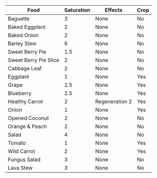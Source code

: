 | Food                 | Saturation | Effects         | Crop |
|----------------------|------------|-----------------|------|
| Baguette             | 3          | None            | No   |
| Baked Eggplant       | 2          | None            | No   |
| Baked Onion          | 2          | None            | No   |
| Barley Stew          | 6          | None            | No   |
| Sweet Berry Pie      | 1.5        | None            | No   |
| Sweet Berry Pie Slice| 2          | None            | No   |
| Cabbage Leaf         | 2          | None            | No   |
| Eggplant             | 1          | None            | Yes  |
| Grape                | 2.5        | None            | Yes  |
| Blueberry            | 2.5        | None            | Yes  |
| Healthy Carrot       | 2          | Regeneration 2  | Yes  |
| Onion                | 1          | None            | Yes  |
| Opened Coconut       | 2          | None            | No   |
| Orange & Peach       | 2          | None            | No   |
| Salad                | 4          | None            | No   |
| Tomato               | 1          | None            | Yes  |
| Wild Carrot          | 2          | None            | Yes  |
| Fungus Salad         | 3          | None            | No   |
| Lava Stew            | 3          | None            | No   |
